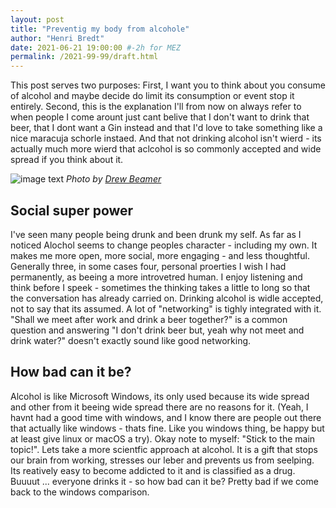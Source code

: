```yaml
---
layout: post
title: "Preventig my body from alcohole"
author: "Henri Bredt"
date: 2021-06-21 19:00:00 #-2h for MEZ
permalink: /2021-99-99/draft.html 
---
```


This post serves two purposes: First, I want you to think about you consume of alcohol and maybe decide do limit its consumption or event stop it entirely. Second, this is the explanation I'll from now on always refer to when people I come arount just cant belive that I don't want to drink that beer, that I dont want a Gin instead and that I'd love to take something like a nice maracuja schorle instaed. And that not drinking alcohol isn't wierd - its actually much more wierd that aclcohol is so commonly accepted and wide spread if you think about it.

![image text](/blog/assets/images/2021-99-99-rename-this.jpg)
*Photo by [Drew Beamer][image_source]*

## Social super power
I've seen many people being drunk and been drunk my self. As far as I noticed Alochol seems to change peoples character - including my own. It makes me more open, more social, more engaging - and less thoughtful. Generally three, in some cases four, personal proerties I wish I had permanently, as beeing a more introvetred human. I enjoy listening and think before I speek - sometimes the thinking takes a little to long so that the conversation has already carried on. Drinking alcohol is widle accepted, not to say that its assumed. A lot of "networking" is tighly integrated with it. "Shall we meet after work and drink a beer together?" is a common question and answering "I don't drink beer but, yeah why not meet and drink water?" doesn't exactly sound like good networking.

## How bad can it be?
Alcohol is like Microsoft Windows, its only used because its wide spread and other from it beeing wide spread there are no reasons for it. (Yeah, I havnt had a good time with windows, and I know there are people out there that actually like windows - thats fine. Like you windows thing, be happy but at least give linux or macOS a try). Okay note to myself: "Stick to the main topic!". Lets take a more scientfic approach at alcohol. It is a gift that stops our brain from working, stresses our leber and prevents us from seelping. Its reatively easy to become addicted to it and is classified as a drug. Buuuut ... everyone drinks it - so how bad can it be? Pretty bad if we come back to the windows comparison.

[image_source]: https://unsplash.com/photos/AjXpokBHzI0